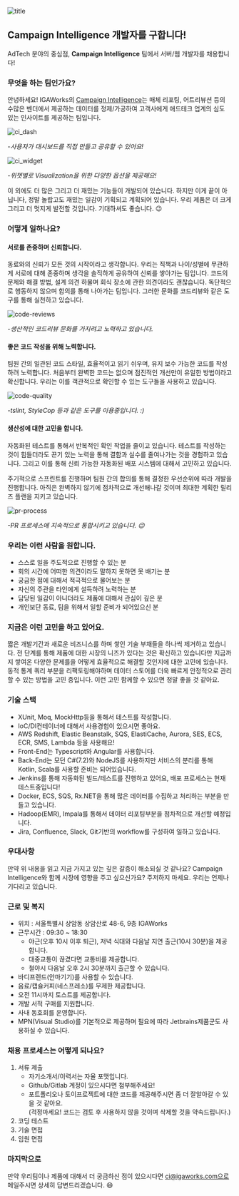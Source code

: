 ![title](images/title.png)

## Campaign Intelligence 개발자를 구합니다!

AdTech 분야의 중심점, **Campaign Intelligence** 팀에서 서버/웹 개발자를 채용합니다!

### 무엇을 하는 팀인가요?

안녕하세요! IGAWorks의 [Campaign Intelligence](https://c-intelligence.com/main)는 매체 리포팅, 어트리뷰션 등의 수많은 벤더에서 제공하는 데이터를 정제/가공하여 고객사에게 애드테크 업계의 심도 있는 인사이트를 제공하는 팀입니다.

![ci_dash](images/ci_dashboard.png)

_-사용자가 대시보드를 직접 만들고 공유할 수 있어요!_

![ci_widget](images/ci_widget_edit.png)

_-위젯별로 Visualization을 위한 다양한 옵션을 제공해요!_

이 외에도 더 많은 그리고 더 재밌는 기능들이 개발되어 있습니다. 하지만 이게 끝이 아닙니다, 정말 놀랍고도 재밌는 일감이 기획되고 계획되어 있습니다. 우리 제품은 더 크게 그리고 더 멋지게 발전할 것입니다. 기대하셔도 좋습니다. :wink:

### 어떻게 일하나요?

#### 서로를 존중하며 신뢰합니다.

동료와의 신뢰가 모든 것의 시작이라고 생각합니다. 우리는 직책과 나이/성별에 무관하게 서로에 대해 존중하며 생각을 솔직하게 공유하여 신뢰를 쌓아가는 팀입니다. 코드의 문제와 해결 방법, 설계 의견 하물며 회식 장소에 관한 의견이라도 괜찮습니다. 독단적으로 행동하지 않으며 합의를 통해 나아가는 팀입니다. 그러한 문화를 코드리뷰와 같은 도구를 통해 실천하고 있습니다.

![code-reviews](images/code-reviews.png)

_-생산적인 코드리뷰 문화를 가지려고 노력하고 있습니다._

#### 좋은 코드 작성을 위해 노력합니다.

팀원 간의 일관된 코드 스타일, 효율적이고 읽기 쉬우며, 유지 보수 가능한 코드를 작성하려 노력합니다. 처음부터 완벽한 코드는 없으며 점진적인 개선만이 유일한 방법이라고 확신합니다. 우리는 이를 객관적으로 확인할 수 있는 도구들을 사용하고 있습니다.

![code-quality](images/code-quality.png)

_-tslint, StyleCop 등과 같은 도구를 이용중입니다. :)_

#### 생산성에 대한 고민을 합니다.

자동화된 테스트를 통해서 반복적인 확인 작업을 줄이고 있습니다. 테스트를 작성하는 것이 힘들더라도 끈기 있는 노력을 통해 결함과 실수를 줄여나가는 것을 경험하고 있습니다. 그리고 이를 통해 신뢰 가능한 자동화된 배포 시스템에 대해서 고민하고 있습니다.

주기적으로 스프린트를 진행하며 팀원 간의 합의를 통해 결정한 우선순위에 따라 개발을 진행합니다. 아직은 완벽하지 않기에 점차적으로 개선해나갈 것이며 최대한 계획한 릴리즈 플랜을 지키고 있습니다.

![pr-process](images/pr-blocking.png)

_-PR 프로세스에 지속적으로 통합시키고 있습니다. :wink:_

### 우리는 이런 사람을 원합니다.

- 스스로 일을 주도적으로 진행할 수 있는 분
- 회의 시간에 어떠한 의견이라도 말하지 못하면 못 배기는 분
- 궁금한 점에 대해서 적극적으로 물어보는 분
- 자신의 주관을 타인에게 설득하려 노력하는 분
- 담당된 일감이 아니더라도 제품에 대해서 관심이 깊은 분
- 개인보단 동료, 팀을 위해서 일할 준비가 되어있으신 분

### 지금은 이런 고민을 하고 있어요.

짧은 개발기간과 새로운 비즈니스를 하며 쌓인 기술 부채들을 하나씩 제거하고 있습니다. 전 단계를 통해 제품에 대한 시장의 니즈가 있다는 것은 확신하고 있습니다만 지금까지 쌓여온 다양한 문제를을 어떻게 효율적으로 해결할 것인지에 대한 고민에 있습니다. 동적 통계 쿼리 부분을 리팩토링해야하며 데이터 스토어를 더욱 빠르게 안정적으로 관리할 수 있는 방법을 고민 중입니다. 이런 고민 함께할 수 있으면 정말 좋을 것 같아요.

### 기술 스택

- XUnit, Moq, MockHttp등을 통해서 테스트를 작성합니다.
- IoC/DI컨테이너에 대해서 사용경험이 있으시면 좋아요.
- AWS Redshift, Elastic Beanstalk, SQS, ElastiCache, Aurora, SES, ECS, ECR, SMS, Lambda 등을 사용해요!
- Front-End는 Typescript와 Angular를 사용합니다.
- Back-End는 모던 C#(7.2)와 NodeJS를 사용하지만 서비스의 분리를 통해 Kotlin, Scala를 사용할 준비는 되어있습니다.
- Jenkins를 통해 자동화된 빌드/테스트를 진행하고 있어요, 배포 프로세스는 현재 테스트중입니다!
- Docker, ECS, SQS, Rx.NET을 통해 많은 데이터를 수집하고 처리하는 부분을 만들고 있습니다.
- Hadoop(EMR), Impala를 통해서 데이터 리포팅부분을 점차적으로 개선할 예정입니다.
- Jira, Confluence, Slack, Git기반의 workflow를 구성하여 일하고 있습니다.

### 우대사항

만약 위 내용을 읽고 지금 가지고 있는 깊은 갈증이 해소되실 것 같나요? Campaign Intelligence와 함께 시장에 영향을 주고 싶으신가요? 주저하지 마세요. 우리는 언제나 기다리고 있습니다.

### 근로 및 복지

- 위치 : 서울특별시 상암동 상암산로 48-6, 9층 IGAWorks
- 근무시간 : 09:30 ~ 18:30
  - 야근(오후 10시 이후 퇴근), 저녁 식대와 다음날 지연 출근(10시 30분)을 제공합니다.
  - 대중교통이 끊겼다면 교통비를 제공합니다.
  - 철야시 다음날 오후 2시 30분까지 출근할 수 있습니다.
- 바디프렌드(안마기기)를 사용할 수 있습니다.
- 음료/캡슐커피(네스프레소)를 무제한 제공합니다.
- 오전 11시까지 토스트를 제공합니다.
- 개발 서적 구매를 지원합니다.
- 사내 동호회를 운영합니다.
- MPN(Visual Studio)를 기본적으로 제공하며 필요에 따라 Jetbrains제품군도 사용하실 수 있습니다.

### 채용 프로세스는 어떻게 되나요?

1. 서류 제출
    - 자기소개서/이력서는 자율 포맷입니다.
    - Github/Gitlab 계정이 있으시다면 첨부해주세요!
    - 포트폴리오나 토이프로젝트에 대한 코드를 제공해주시면 좀 더 잘알아갈 수 있을 것 같아요.  
      (걱정마세요! 코드는 검토 후 사용하지 않을 것이며 삭제할 것을 약속드립니다.)
1. 코딩 테스트
1. 기술 면접
1. 임원 면접 

### 마지막으로

만약 우리팀이나 제품에 대해서 더 궁금하신 점이 있으시다면 ci@igaworks.com으로 메일주시면 상세히 답변드리겠습니다. :smile: